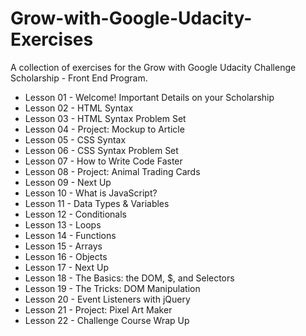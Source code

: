 # Grow-with-Google-Udacity-Exercises
A collection of exercises for the Grow with Google Udacity Challenge Scholarship - Front End Program.
* Lesson 01 - Welcome! Important Details on your Scholarship
* Lesson 02 - HTML Syntax
* Lesson 03 - HTML Syntax Problem Set
* Lesson 04 - Project: Mockup to Article
* Lesson 05 - CSS Syntax
* Lesson 06 - CSS Syntax Problem Set
* Lesson 07 - How to Write Code Faster
* Lesson 08 - Project: Animal Trading Cards
* Lesson 09 - Next Up
* Lesson 10 - What is JavaScript?
* Lesson 11 - Data Types & Variables
* Lesson 12 - Conditionals
* Lesson 13 - Loops
* Lesson 14 - Functions
* Lesson 15 - Arrays
* Lesson 16 - Objects
* Lesson 17 - Next Up
* Lesson 18 - The Basics: the DOM, $, and Selectors
* Lesson 19 - The Tricks: DOM Manipulation
* Lesson 20 - Event Listeners with jQuery
* Lesson 21 - Project: Pixel Art Maker
* Lesson 22 - Challenge Course Wrap Up
